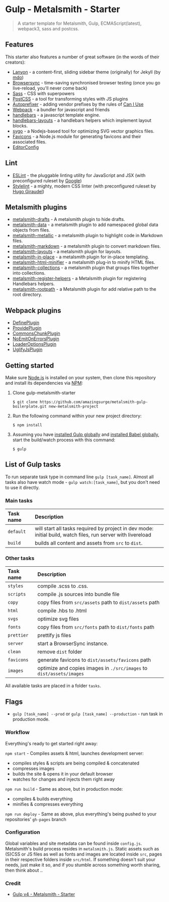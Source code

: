 # Gulp - Metalsmith - Starter

> A starter template for Metalsmith, Gulp, ECMAScript(latest), webpack3, sass and postcss.

## Features
This starter also features a number of great software (in the words of their creators):
- [Lanyon](http://lanyon.getpoole.com/) - a content-first, sliding sidebar theme (originally) for Jekyll (by [mdo](http://mdo.fm))
- [Browsersync](https://www.browsersync.io/) - time-saving synchronised browser testing (once you go live-reload, you'll never come back)
- [Sass](http://sass-lang.com/) - CSS with superpowers
- [PostCSS](https://github.com/postcss/postcss) - a tool for transforming styles with JS plugins
- [Autoprefixer](https://github.com/postcss/autoprefixer) - adding vendor prefixes by the rules of [Can I Use](http://caniuse.com/)
- [Webpack](https://webpack.github.io/) - a bundler for javascript and friends
- [handlebars](https://github.com/wycats/handlebars.js) - a javascript template engine.
- [handlebars-layouts](https://github.com/shannonmoeller/handlebars-layouts) - a handlebars helpers which implement layout blocks.
- [svgo](https://github.com/svg/svgo) - a Nodejs-based tool for optimizing SVG vector graphics files.
- [Favicons](https://github.com/evilebottnawi/favicons) - a Node.js module for generating favicons and their associated files. 
- [EditorConfig](http://editorconfig.org/)

## Lint
- [ESLint](http://eslint.org/) - the pluggable linting utility for JavaScript and JSX (with preconfigured ruleset by [Google](https://github.com/google/eslint-config-google))
- [Stylelint](http://stylelint.io/) - a mighty, modern CSS linter (with preconfigured ruleset by [Hugo Giraudel](https://sass-guidelin.es/))

## Metalsmith plugins
- [metalsmith-drafts](https://github.com/segmentio/metalsmith-drafts) - A metalsmith plugin to hide drafts.
- [metalsmith-data](https://github.com/elcontraption/metalsmith-data) - a metalsmith plugin to add namespaced global data objects from files.
- [metalsmith-metallic](https://github.com/weswigham/metalsmith-metallic) - a metalsmith plugin to highlight code in Markdown files.
- [metalsmith-markdown](https://github.com/segmentio/metalsmith-markdown) - a metalsmith plugin to convert markdown files.
- [metalsmith-layouts](https://github.com/superwolff/metalsmith-layouts) - a metalsmith plugin for layouts.
- [metalsmith-in-place](https://github.com/superwolff/metalsmith-in-place) - a metalsmith plugin for in-place templating.
- [metalsmith-html-minifier](https://github.com/whymarrh/metalsmith-html-minifier) - a metalsmith plug-in to minify HTML files.
- [metalsmith-collections](https://github.com/segmentio/metalsmith-collections) - a metalsmith plugin that groups files together into collections.
- [metalsmith-register-helpers](https://github.com/losttype/metalsmith-register-helpers) -  a Metalsmith plugin for registering Handlebars helpers.
- [metalsmith-rootpath](https://github.com/amazingsurge/metalsmith-rootpath) - a Metalsmith plugin for add relative path to the root directory.

## Webpack plugins
- [DefinePlugin](https://webpack.js.org/plugins/define-plugin/)
- [ProvidePlugin](https://webpack.js.org/plugins/provide-plugin/)
- [CommonsChunkPlugin](https://webpack.js.org/plugins/commons-chunk-plugin/)
- [NoEmitOnErrorsPlugin](https://webpack.js.org/plugins/no-emit-on-errors-plugin/)
- [LoaderOptionsPlugin](https://webpack.js.org/plugins/loader-options-plugin/)
- [UglifyJsPlugin](https://webpack.js.org/plugins/uglifyjs-webpack-plugin/)

## Getting started
Make sure [Node.js](http://nodejs.org/) is installed on your system, then clone this repository and install its dependencies via [NPM](https://npmjs.org/):

1. Clone gulp-metalsmith-starter

   ```
   $ git clone https://github.com/amazingsurge/metalsmith-gulp-boilerplate.git new-metalsmith-project
   ```

2. Run the following command within your new project directory:

   ```
   $ npm install
   ```

3. Assuming you have [installed Gulp globally](https://github.com/gulpjs/gulp/blob/master/docs/getting-started.md#1-install-gulp-globally) and [installed Babel globally](https://babeljs.io/docs/usage/cli/#installation),
start the build/watch process with this command:

   ```
   $ gulp
   ```

## List of Gulp tasks

To run separate task type in command line `gulp [task_name]`.
Almost all tasks also have watch mode - `gulp watch:[task_name]`, but you don't need to use it directly.

### Main tasks
Task name          | Description                                                      
:------------------|:----------------------------------
`default`          | will start all tasks required by project in dev mode: initial build, watch files, run server with livereload
`build`            | builds all content and assets from `src` to `dist`.

### Other tasks
Task name          | Description                                                      
:------------------|:----------------------------------
`styles`           | compile .scss to .css. 
`scripts`          | compile .js sources into bundle file
`copy`             | copy files from `src/assets` path to `dist/assets` path
`html`             | compile .hbs to .html
`svgs`             | optimize svg files
`fonts`            | copy files from `src/fonts` path to `dist/fonts` path
`prettier`         | prettify js files
`server`           | start a BrowserSync instance.
`clean`            | remove `dist` folder
`favicons`         | generate favicons to `dist/assets/favicons` path
`images`           | optimize and copies images in `./src/images` to `dist/assets/images`

All available tasks are placed in a folder `tasks`. 

## Flags
* `gulp [task_name] --prod` or `gulp [task_name] --production` - run task in production mode.

### Workflow
Everything's ready to get started right away:

`npm start` - Compiles assets & html, launches development server:
- compiles styles & scripts are being compiled & concatenated
- compresses images
- builds the site & opens it in your default browser
- watches for changes and injects them right away

`npm run build` - Same as above, but in production mode:
- compiles & builds everything
- minifies & compresses everything

`npm run deploy` - Same as above, plus everything's being pushed to your repositories' `gh-pages` branch

### Configuration
Global variables and site metadata can be found inside `config.js`. Metalsmith's build process resides in `metalsmith.js`. Static assets such as (S)CSS or JS files as well as fonts and images are located inside `src`, pages in their respective folders inside `src/html`. If something doesn't suit your needs, just make it so, and if you stumble across something worth sharing, then think about ..

### Credit
- [Gulp v4 - Metalsmith - Starter](https://github.com/S1SYPHOS/Gulp4-Metalsmith-Starter)
